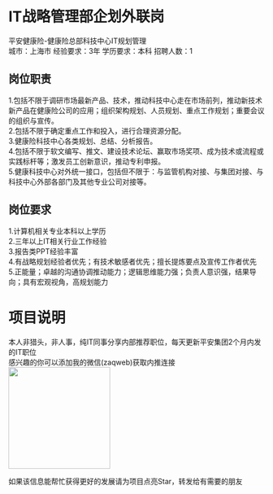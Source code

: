 # IT战略管理部企划外联岗
平安健康险-健康险总部科技中心IT规划管理  
城市：上海市 经验要求：3年 学历要求：本科  招聘人数：1

## 岗位职责
1.包括不限于调研市场最新产品、技术，推动科技中心走在市场前列，推动新技术新产品在健康险公司的应用；组织架构规划、人员规划、重点工作规划；重要会议的组织与宣传。   
2.包括不限于确定重点工作和投入，进行合理资源分配。   
3.健康险科技中心各类规划、总结、分析报告。   
4.包括不限于软文编写、推文、建设技术论坛、赢取市场奖项、成为技术或流程或实践标杆等；激发员工创新意识，推动专利申报。   
5.健康科技中心对外统一接口，包括但不限于：与监管机构对接、与集团对接、与科技中心外部各部门及其他专业公司对接等。

## 岗位要求
1.计算机相关专业本科以上学历   
2.三年以上IT相关行业工作经验   
3.报告类PPT经验丰富   
4.有战略规划经验者优先；有技术敏感者优先；擅长提炼要点及宣传工作者优先   
5.正能量；卓越的沟通协调推动能力；逻辑思维能力强；负责人意识强，结果导向；具有宏观视角，高规划能力

# 项目说明

本人非猎头，非人事，纯IT同事分享内部推荐职位，每天更新平安集团2个月内发的IT职位  
感兴趣的你可以添加我的微信(zaqweb)获取内推连接  
<img src="https://github.com/zaqweb/PA-IT-JOBS/blob/master/WechatICode.jpeg"  height="200" width="200">

如果该信息能帮忙获得更好的发展请为项目点亮Star，转发给有需要的朋友




